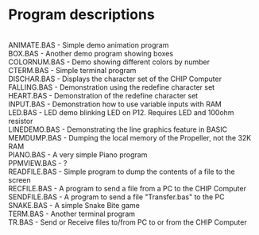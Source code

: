 # Program descriptions
<br>
ANIMATE.BAS - Simple demo animation program<br>
BOX.BAS - Another demo program showing boxes<br>
COLORNUM.BAS - Demo showing different colors by number<br>
CTERM.BAS - Simple terminal program<br>
DISCHAR.BAS - Displays the character set of the CHIP Computer<br>
FALLING.BAS - Demonstration using the redefine character set<br>
HEART.BAS - Demonstration of the redefine character set <br>
INPUT.BAS - Demonstration how to use variable inputs with RAM<br>
LED.BAS - LED demo blinking LED on P12. Requires LED and 100ohm resistor<br>
LINEDEMO.BAS - Demonstrating the line graphics feature in BASIC<br>
MEMDUMP.BAS - Dumping the local memory of the Propeller, not the 32K RAM<br>
PIANO.BAS - A very simple Piano program<br>
PPMVIEW.BAS - ?<br>
READFILE.BAS - Simple program to dump the contents of a file to the screen<br>
RECFILE.BAS - A program to send a file from a PC to the CHIP Computer<br>
SENDFILE.BAS - A program to send a file "Transfer.bas" to the PC<br>
SNAKE.BAS - A simple Snake Bite game<br>
TERM.BAS - Another terminal program<br>
TR.BAS - Send or Receive files to/from PC to or from the CHIP Computer<br> 
